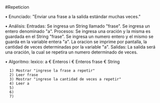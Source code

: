 #Repeticion

• Enunciado: "Enviar una frase a la salida estándar muchas veces."

• Análisis:
    Entradas:
            Se ingresa un String llamado "frase".
            Se ingresa un entero denominado "a".
    Procesos:
            Se ingresa una oración y la misma es guardada en el String "frase".
            Se ingresa un numero entero y el mismo se guarda en la variable entera "a".
            La oracion se imprime por pantalla, la cantidad de veces determinadas por la variable "a".
    Salidas:
            La salida será una oración, la cual se repetira un numero determinado de veces.

• Algoritmo:
    lexico:
    a € Enteros
    i € Enteros
    frase € String
    
      1) Mostrar "ingrese la frase a repetir"
      2) Leer frase
      3) Mostrar "ingrese la cantidad de veces a repetir"
      4) Leer a
      5)
      6)
      7)
